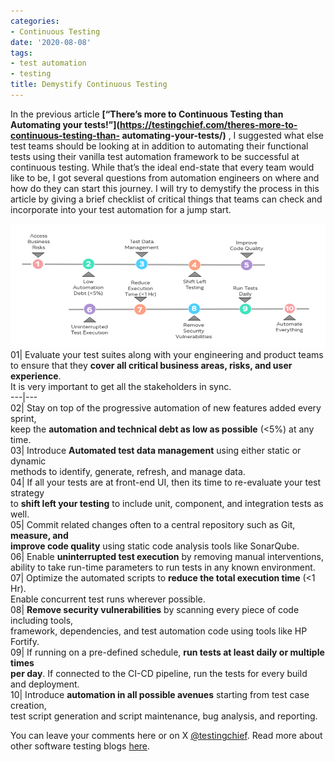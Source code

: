 ```yaml
---
categories:
- Continuous Testing
date: '2020-08-08'
tags:
- test automation
- testing
title: Demystify Continuous Testing
---
```


In the previous article **[“There’s more to Continuous Testing than Automating
your tests!”](https://testingchief.com/theres-more-to-continuous-testing-than-
automating-your-tests/)** , I suggested what else test teams should be looking
at in addition to automating their functional tests using their vanilla test
automation framework to be successful at continuous testing. While that’s the
ideal end-state that every team would like to be, I got several questions from
automation engineers on where and how do they can start this journey. I will
try to demystify the process in this article by giving a brief checklist of
critical things that teams can check and incorporate into your test automation
for a jump start.

![continuous testing steps](./assets/img/posts/continuous-testing-steps.png) 01| Evaluate your test
suites along with your engineering and product teams  
to ensure that they **cover all critical business areas, risks, and user
experience**.  
It is very important to get all the stakeholders in sync.  
---|---  
02| Stay on top of the progressive automation of new features added every
sprint,  
keep the **automation and technical debt as low as possible** (<5%) at any
time.  
03| Introduce **Automated test data management** using either static or
dynamic  
methods to identify, generate, refresh, and manage data.  
04| If all your tests are at front-end UI, then its time to re-evaluate your
test strategy  
to **shift left your testing** to include unit, component, and integration
tests as well.  
05| Commit related changes often to a central repository such as Git,
**measure, and**  
**improve code quality** using static code analysis tools like SonarQube.  
06| Enable **uninterrupted test execution** by removing manual interventions,  
ability to take run-time parameters to run tests in any known environment.  
07| Optimize the automated scripts to **reduce the total execution time** (<1
Hr).  
Enable concurrent test runs wherever possible.  
08| **Remove security vulnerabilities** by scanning every piece of code
including tools,  
framework, dependencies, and test automation code using tools like HP Fortify.  
09| If running on a pre-defined schedule, **run tests at least daily or
multiple times**  
**per day**. If connected to the CI-CD pipeline, run the tests for every build  
and deployment.  
10| Introduce **automation in all possible avenues** starting from test case
creation,  
test script generation and script maintenance, bug analysis, and reporting.  
  
You can leave your comments here or on X
[@testingchief](https://x.com/testingchief). Read more about other
software testing blogs [here](https://skthetester.github.io/).